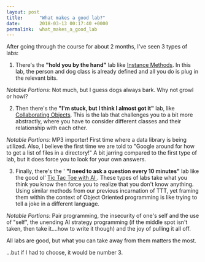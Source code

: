 ```yaml
---
layout: post
title:      "What makes a good lab?"
date:       2018-03-13 00:17:40 +0000
permalink:  what_makes_a_good_lab
---
```



After going through the course for about 2 months, I've seen 3 types of labs:

1. There's the **"hold you by the hand"** lab like [Instance Methods](https://learn.co/tracks/full-stack-web-development-v4/object-oriented-ruby/instance-methods/instance-methods-lab).  In this lab, the person and dog class is already defined and all you do is plug in the relevant bits.  

*Notable Portions*:  Not much, but I guess dogs always bark.  Why not growl or howl? 


2. Then there's the **"I'm stuck, but I think I almost got it"** lab, like  [Collaborating Objects](https://learn.co/tracks/full-stack-web-development-v4/object-oriented-ruby/object-relationships/collaborating-objects-lab).  This is the lab that challenges you to a bit more abstractly, where you have to consider different classes and their relationship with each other. 

*Notable Portions*:  MP3 importer! First time where a data library is being utilized.  Also, I believe the first time we are told to "Google around for how to get a list of files in a directory!"  A bit jarring compared to the first type of lab, but it does force you to look for your own answers.  


3. Finally, there's the ' **"I need to ask a question every 10 minutes"** lab like the good ol' [Tic Tac Toe with AI ](https://learn.co/tracks/full-stack-web-development-v4/object-oriented-ruby/final-projects/tic-tac-toe-with-ai).  These types of labs take what you think you know then force you to realize that you don't know anything.  Using similar methods from our previous incarnation of TTT, yet framing them within the context of Object Oriented programming is like trying to tell a joke in a different language.   

*Notable Portions*: Pair programming, the insecurity of one's self and the use of "self",  the unending AI strategy programming (if the middle spot isn't taken, then take it....how to write it though) and the joy of pulling it all off. 


All labs are good, but what you can take away from them matters the most.  

...but if I had to choose, it would be number 3.  

